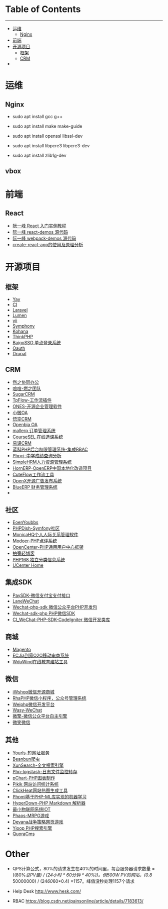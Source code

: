 # Table of Contents

---

* [运维](https://github.com/goodkele/support/blob/master/README.md#运维)
    * [Nginx](https://github.com/goodkele/support/blob/master/README.md#Nginx)
* [前端](https://github.com/goodkele/support/blob/master/README.md#前端)
* [开源项目](https://github.com/goodkele/support/blob/master/README.md#开源项目)
    * [框架](https://github.com/goodkele/support/blob/master/README.md#框架)
    * [CRM](https://github.com/goodkele/support/blob/master/README.md#CRM)
* 
# 运维

## Nginx
* sudo apt install gcc g++ 
* sudo apt install make make-guide

* sudo apt install openssl libssl-dev  
* sudo apt install libpcre3 libpcre3-dev   
* sudo apt install zlib1g-dev  

## vbox


# 前端

## React

* [阮一峰 React 入门实例教程](https://www.cnblogs.com/axl234/p/8269018.html)
* [阮一峰 react-demos 源代码](https://github.com/ruanyf/react-demos)
* [阮一峰 webpack-demos 源代码](https://github.com/ruanyf/webpack-demos)
* [create-react-app的使用及原理分析](https://www.cnblogs.com/axl234/p/8269018.html)



# 开源项目

## 框架
* [Yay](http://www.laruence.com/manual/)
* [CI](http://codeigniter.org.cn/)
* [Laravel](https://www.golaravel.com/)
* [Lumen](https://lumen.golaravel.com/)
* [yii](http://www.yiichina.com/)
* [Symphony](https://www.oschina.net/p/symfony)
* [Kohana](https://www.oschina.net/p/kohana)
* [ThinkPHP](http://www.thinkphp.cn/)
* [BaigoSSO 单点登录系统](https://www.oschina.net/p/baigosso)
* [Oauth](https://www.oschina.net/p/oauth)
* [Drupal](https://www.oschina.net/p/drupal)

## CRM

* [然之协同办公](https://www.oschina.net/p/ranzhi)
* [喧喧-燃之团队](https://www.oschina.net/p/xuanxuan)
* [SugarCRM](https://www.oschina.net/p/sugarcrm)
* [TpFlow-工作流插件](https://www.oschina.net/p/tpflow)
* [ONES-开源企业管理软件](https://www.oschina.net/p/open-x)
* [小微OA](https://www.oschina.net/p/smeoa)
* [悟空CRM](https://www.oschina.net/p/5kcrm)
* [Openbia OA](https://www.oschina.net/p/openbiz-oa)
* [mallerp 订单管理系统](https://www.oschina.net/p/mallerp)
* [CourseSEL 在线选课系统](https://www.oschina.net/p/coursesel)
* [易课CRM](https://www.oschina.net/p/c3crm)
* [蓝科PHP后台权限管理系统-集成RBAC](https://www.oschina.net/p/ranko-php-basictemplate)
* [Phpcj-中学成绩查询分析](https://www.oschina.net/p/phpcj)
* [SimpleHRM人力资源管理系统](https://www.oschina.net/p/simplehrm)
* [HornERP-OpenERP中国本地化改造项目](https://www.oschina.net/p/hornerp)
* [CuteFlow工作流工具](https://www.oschina.net/p/cuteflow)
* [OpenX开源广告发布系统](https://www.oschina.net/p/openx)
* [BlueERP 财务管理系统](https://www.oschina.net/p/blueerp)
* 
## 社区

* [EoenYoubbs](https://www.oschina.net/p/youbbs-eoen)
* [PHPDish-Symfony社区](https://www.oschina.net/p/phpdish)
* [MonicaHQ个人人际关系管理软件](https://www.oschina.net/p/monicahq)
* [Modoer-PHP点评系统](https://www.oschina.net/p/modoer)
* [OpenCenter-PHP通用用户中心框架](https://www.oschina.net/p/opencenter)
* [拍旁轻博客](https://www.oschina.net/p/paipang)
* [PHP168 独立分类信息系统](https://www.oschina.net/p/php168)
* [UCenter Home](https://www.oschina.net/p/ucenter+home)

## 集成SDK
* [PaySDK-微信支付宝支付接口](https://www.oschina.net/p/pay-sdk)
* [LaneWeChat](https://www.oschina.net/p/lanewechat)
* [Wechat-php-sdk 微信公众平台PHP开发包](https://www.oschina.net/p/wechat-php-sdk)
* [Wechat-sdk-php PHP微信SDK](https://www.oschina.net/p/wechat-sdk-php)
* [CI_WeChat-PHP-SDK-CodeIgniter 微信开发类库](https://www.oschina.net/p/ci_wechat-php-sdk)

## 商城
* [Magento](https://www.oschina.net/p/magento)
* [ECJia到家O2O移动电商系统](https://www.oschina.net/p/ecjia-daojia)
* [WduWind在线教育建站工具](https://www.oschina.net/p/eduwind)

## 微信
* [iWshop微信开源商城](https://www.oschina.net/p/iwshop)
* [RhaPHP微信小程序，公众号管理系统](https://www.oschina.net/p/rhaphp)
* [Weiphp微信开发平台](https://www.oschina.net/p/weiphp)
* [Wasy-WeChat](https://www.oschina.net/p/easy-wechat)
* [微擎-微信公众平台自主引擎](https://www.oschina.net/p/we7-weixin)
* [微笑微信](https://www.oschina.net/p/sylai)

## 其他
* [Yourls-短网址服务](https://www.oschina.net/p/yourls)
* [Beanbun爬虫](https://www.oschina.net/p/beanbun)
* [XunSearch-全文搜索引擎](https://www.oschina.net/p/xunsearch)
* [Php-logstash-日志文件监控转存](https://www.oschina.net/p/php-logstash)
* [pChart-PHP图表制作](https://www.oschina.net/p/pchart)
* [Pikik 网站访问统计系统](https://www.oschina.net/p/piwik)
* [ClickHeat网站热图生成工具](https://www.oschina.net/p/clickheat)
* [Phpml基于PHP-ML库实现的机器学习](https://www.oschina.net/p/phpml)
* [HyperDown-PHP Markdown 解析器](https://www.oschina.net/p/hyperdown)
* [最小物联网系统IOT](https://www.oschina.net/p/iot-BareMinimum)
* [Phaos-MRPG游戏](https://www.oschina.net/p/phaos)
* [Devana战争策略网页游戏](https://www.oschina.net/p/devana)
* [Yioop PHP搜索引擎](https://www.oschina.net/p/yioop)
* [QuoraCms](https://www.oschina.net/p/quoracms)
​


# Other
* QPS计算公式，80%的请求发生在40%的时间里，每台服务器请求数量 = ((80%*总PV量) / (24小时 * 60分钟 * 40%))。例500W PV的网站，(0.8* 50000000) / (24*60*60*0.4) =1157。峰值没秒处理1157个请求
* Help Desk http://www.hesk.com/


* RBAC https://blog.csdn.net/painsonline/article/details/7183613/
